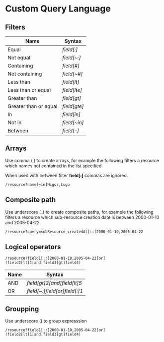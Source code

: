 # Custom Query Language

## Filters


Name                      | Syntax
--------------------------|-----------
Equal                     | *field[:]*
Not equal                 | *field[~:]*
Containing                | *field[#]*
Not containing            | *field[~#]*
Less than                 | *field[lt]*
Less than or equal        | *field[lte]*
Greater than              | *field[gt]*
Greater than or equal     | *field[gte]*
In                        | *field[in]*
Not in                    | *field[~in]*
Between                   | *field[::]*

## Arrays

Use comma (,) to create arrays, for example the following filters a resource
which names not contained in the list specified.

When used with between filter **field[:]** commas are ignored.

```
/resource?name[~in]Higor,Lugo
```

## Composite path

Use underscore (_) to create composite paths, for example the following filters
a resource which sub-resource creation date is between 2000-01-10 and 
2005-04-22.

```
/resource?query=subResource_createdAt[::]2000-01-10,2005-04-22
```

## Logical operators

```
/resource?field1[::]2000-01-10,2005-04-22[or](field2[lt]1[and]field3[gt]field4)
```

Name                      | Syntax
--------------------------|-----------
AND                       | *field[gt]2[and]field[lt]5*
OR                        | *field[~:]field[or]field[:]1*


## Groupping
Use underscore () to group expresssion

```
/resource?field1[::]2000-01-10,2005-04-22[or](field2[lt]1[and]field3[gt]field4)
```
